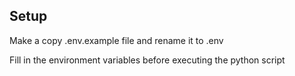 ## Setup

Make a copy .env.example file and rename it to .env

Fill in the environment variables before executing the python script 

